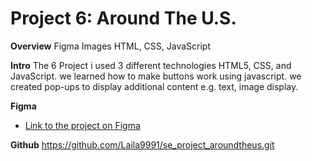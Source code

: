 # Project 6: Around The U.S.
**Overview**
Figma
Images
HTML, CSS, JavaScript


**Intro**
The 6 Project i used 3 different technologies HTML5, CSS, and JavaScript. 
we learned how to make buttons work using javascript.
we created pop-ups to display additional content e.g. text, image display.



**Figma**

- [Link to the project on Figma](https://www.figma.com/file/ii4xxsJ0ghevUOcssTlHZv/Sprint-3%3A-Around-the-US?node-id=0%3A1)

**Github**
https://github.com/Laila9991/se_project_aroundtheus.git

